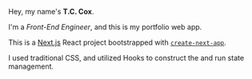 Hey, my name's <strong>T.C. Cox</strong>.

I'm a <em>Front-End Engineer</em>, and this is my portfolio web app.

This is a [Next.js](https://nextjs.org/) React project bootstrapped with [`create-next-app`](https://github.com/vercel/next.js/tree/canary/packages/create-next-app).

I used traditional CSS, and utilized Hooks to construct the and run state management.


